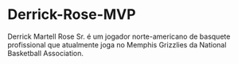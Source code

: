 # Derrick-Rose-MVP
Derrick Martell Rose Sr. é um jogador norte-americano de basquete profissional que atualmente joga no Memphis Grizzlies da National Basketball Association.
